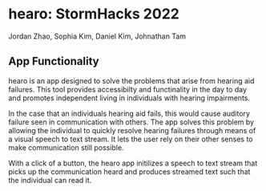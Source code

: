 # hearo: StormHacks 2022

Jordan Zhao, Sophia Kim, Daniel Kim, Johnathan Tam

## App Functionality

hearo is an app designed to solve the problems that arise from hearing aid failures. This tool provides accessibilty and functinality in the day to day and promotes independent living in individuals with hearing impairments. 

In the case that an individuals hearing aid fails, this would cause auditory failure seen in communication with others. The app solves this problem by allowing the individual to quickly resolve hearing failures through means of a visual speech to text stream. It lets the user rely on their other senses to make communication still possible.

With a click of a button, the hearo app initilizes a speech to text stream that picks up the communication heard and produces streamed text such that the individual can read it.
